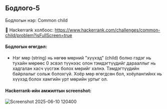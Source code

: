 
## Бодлого-5
Бодлогын нэр: Common child

🔗 Hackerrank холбоос: https://www.hackerrank.com/challenges/common-child/problem?isFullScreen=true

#### Бодлогын өгөгдөл:

- Нэг мөр (string) нь нөгөө мөрний "хүүхэд" (child) болно гэдэг нь тухайн мөрөөс 0 эсвэл түүнээс олон тэмдэгтүүдийг дарааллыг нь хадгалан хасч үүсгэж болох мөрийг хэлнэ. Тэмдэгтүүдийн байрлалыг сольж болохгүй. Хоёр мөр өгөгдсөн бол, хоёулангийнх нь хүүхэд болох хамгийн урт мөрийн уртыг ол.

#### Hackerrank-ийн амжилтын screenshot:
![Screenshot 2025-06-10 120400](https://github.com/user-attachments/assets/102dffea-05ba-4e5c-8c11-f45cbeefb142)
